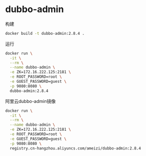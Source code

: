 # dubbo-admin

构建

```bash
docker build -t dubbo-admin:2.8.4 .
```

运行

```bash
docker run \
  -it \
  --rm \
  --name dubbo-admin \
  -e ZK=172.16.222.125:2181 \
  -e ROOT_PASSWORD=root \
  -e GUEST_PASSWORD=guest \
  -p 9080:8080 \
  dubbo-admin:2.8.4
```

阿里云dubbo-admin镜像

```bash
docker run \
  -it \
  --rm \
  --name dubbo-admin \
  -e ZK=172.16.222.125:2181 \
  -e ROOT_PASSWORD=root \
  -e GUEST_PASSWORD=guest \
  -p 9080:8080 \
  registry.cn-hangzhou.aliyuncs.com/ameizi/dubbo-admin:2.8.4
```